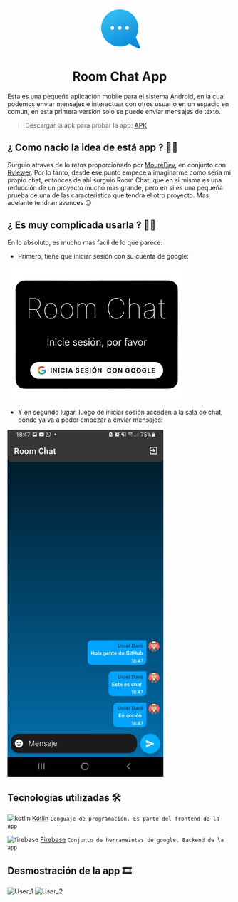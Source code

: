 <p align="center">
  <img src="https://github.com/Rviewer-Challenges/H21fsMEAhjInLkmKSET7/blob/main/Imagenes/icono.png" alt="Room Chat"/>
  <h1 align="center">Room Chat App</h1>
</p>

Esta es una pequeña aplicación mobile para el sistema Android, en la cual podemos enviar mensajes e interactuar con otros usuario en un espacio en comun, en esta primera versión solo se puede enviar mensajes de texto.  

> Descargar la apk para probar la app: <a download="room_chat" href="https://github.com/Rviewer-Challenges/H21fsMEAhjInLkmKSET7/tree/main/ChatFirenase/app/release/app-release.apk">APK</a>

## ¿ Como nacio la idea de está app ? 👨‍💻
Surguio atraves de lo retos proporcionado por [MoureDev](https://github.com/mouredev), en conjunto con [Rviewer](https://github.com/Rviewer-Challenges). Por lo tanto, desde ese punto empece a imaginarme como seria mi propio chat, entonces de ahí surguio Room Chat, que en si misma es una reducción de un proyecto mucho mas grande, pero en si es una pequeña prueba de una de las caracteristica que tendra el otro proyecto. Mas adelante tendran avances 😉

## ¿ Es muy complicada usarla ? 🙆‍♂️
En lo absoluto, es mucho mas facil de lo que parece:
- Primero, tiene que iniciar sesión con su cuenta de google:
<img style="width : 400px" src="https://github.com/Rviewer-Challenges/H21fsMEAhjInLkmKSET7/blob/main/Imagenes/login.png">

- Y en segundo lugar, luego de iniciar sesión acceden a la sala de chat, donde ya va a poder empezar a enviar mensajes:
<img style="width : 350px" src="https://github.com/Rviewer-Challenges/H21fsMEAhjInLkmKSET7/blob/main/Imagenes/chat.jpeg">

## Tecnologias utilizadas 🛠
![kotlin](https://img.icons8.com/external-tal-revivo-color-tal-revivo/24/000000/external-kotlin-a-cross-platform-statically-typed-general-purpose-programming-language-with-type-inference-logo-color-tal-revivo.png)  [Kotlin](https://kotlinlang.org/) `Lenguaje de programación. Es parte del frontend de la app`

![firebase](https://img.icons8.com/color/34/000000/firebase.png)  [Firebase](https://firebase.google.com/?hl=es-419) `Conjunto de herrameintas de google. Backend de la app`

## Desmostración de la app 🎞
![User_1](https://user-images.githubusercontent.com/73118144/187001102-eab53b45-4283-4e86-90fa-520fd4cf0fb7.gif)
![User_2](https://user-images.githubusercontent.com/73118144/187001118-70894b65-31ea-4b41-9602-91a78565f0f5.gif)
